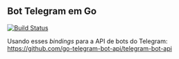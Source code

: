 ## Bot Telegram em Go

[![Build Status](https://travis-ci.org/OsProgramadores/op-bot.svg?branch=master)](https://travis-ci.org/OsProgramadores/op-bot)

Usando esses *bindings* para a API de bots do Telegram: https://github.com/go-telegram-bot-api/telegram-bot-api
